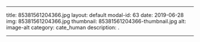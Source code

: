 
---
title: 85381561204366.jpg
layout: default
modal-id: 63
date: 2019-06-28
img: 85381561204366.jpg
thumbnail: 85381561204366-thumbnail.jpg
alt: image-alt
category: cate_human
description: .

---
